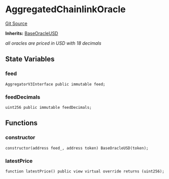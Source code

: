 # AggregatedChainlinkOracle
[Git Source](https://github.com/cryptexfinance/tcapv2.0/blob/adb271543417436c1309ef4ed99a33410b5ee7ce/src/oracle/AggregatedChainlinkOracle.sol)

**Inherits:**
[BaseOracleUSD](/src/oracle/BaseOracleUSD.sol/abstract.BaseOracleUSD.md)

*all oracles are priced in USD with 18 decimals*


## State Variables
### feed

```solidity
AggregatorV3Interface public immutable feed;
```


### feedDecimals

```solidity
uint256 public immutable feedDecimals;
```


## Functions
### constructor


```solidity
constructor(address feed_, address token) BaseOracleUSD(token);
```

### latestPrice


```solidity
function latestPrice() public view virtual override returns (uint256);
```

